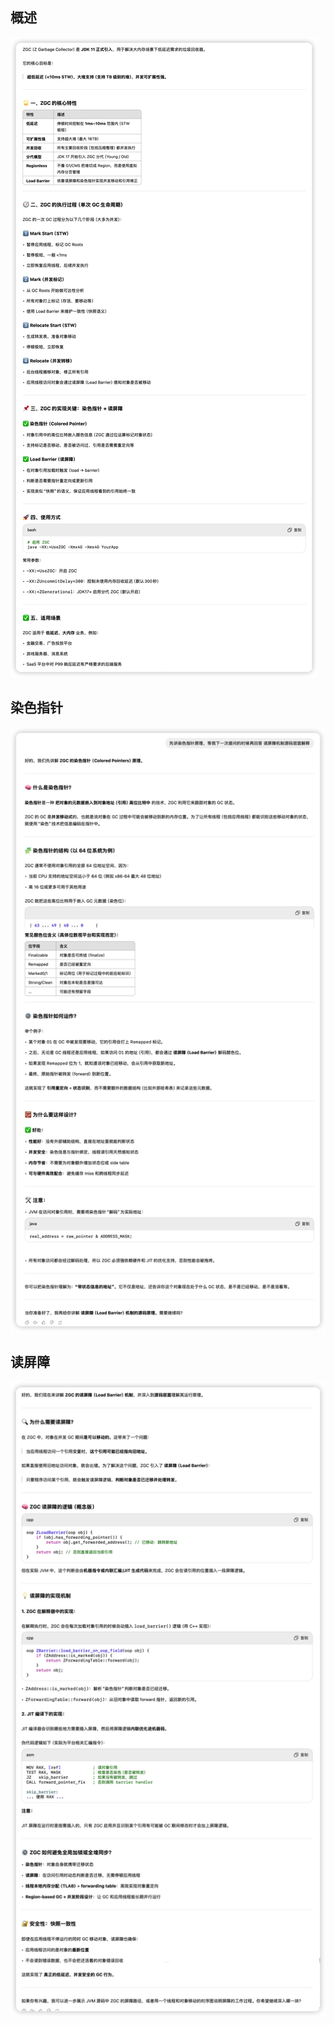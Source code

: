 ## 概述

![image-20250510152842701](image/image-20250510152842701.png)

## 染色指针

![image-20250510153139365](image/image-20250510153139365.png)

## 读屏障

![image-20250510153245507](image/image-20250510153245507.png)